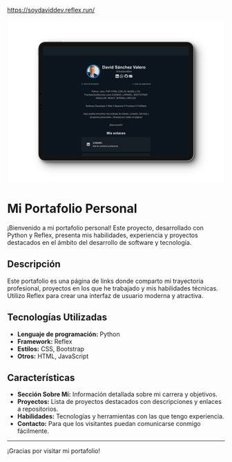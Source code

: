 https://soydaviddev.reflex.run/

![Texto alternativo](phytonweb/link_bio/assets/projects/408shots_so.png)


# Mi Portafolio Personal

¡Bienvenido a mi portafolio personal! Este proyecto, desarrollado con Python y Reflex, presenta mis habilidades, experiencia y proyectos destacados en el ámbito del desarrollo de software y tecnología.

## Descripción

Este portafolio es una página de links donde comparto mi trayectoria profesional, proyectos en los que he trabajado y mis habilidades técnicas. Utilizo Reflex para crear una interfaz de usuario moderna y atractiva.

## Tecnologías Utilizadas

- **Lenguaje de programación:** Python
- **Framework:** Reflex
- **Estilos:** CSS, Bootstrap
- **Otros:** HTML, JavaScript

## Características

- **Sección Sobre Mí:** Información detallada sobre mi carrera y objetivos.
- **Proyectos:** Lista de proyectos destacados con descripciones y enlaces a repositorios.
- **Habilidades:** Tecnologías y herramientas con las que tengo experiencia.
- **Contacto:** Para que los visitantes puedan comunicarse conmigo fácilmente.

---

¡Gracias por visitar mi portafolio!
